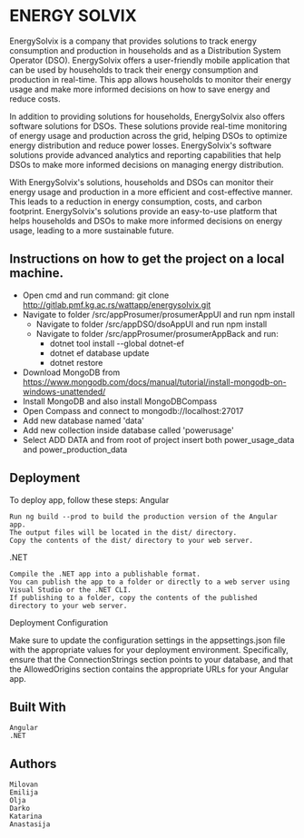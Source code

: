 # ENERGY SOLVIX

EnergySolvix is a company that provides solutions to track energy consumption and production in households and as a Distribution System Operator (DSO). EnergySolvix offers a user-friendly mobile application that can be used by households to track their energy consumption and production in real-time. This app allows households to monitor their energy usage and make more informed decisions on how to save energy and reduce costs.

In addition to providing solutions for households, EnergySolvix also offers software solutions for DSOs. These solutions provide real-time monitoring of energy usage and production across the grid, helping DSOs to optimize energy distribution and reduce power losses. EnergySolvix's software solutions provide advanced analytics and reporting capabilities that help DSOs to make more informed decisions on managing energy distribution.

With EnergySolvix's solutions, households and DSOs can monitor their energy usage and production in a more efficient and cost-effective manner. This leads to a reduction in energy consumption, costs, and carbon footprint. EnergySolvix's solutions provide an easy-to-use platform that helps households and DSOs to make more informed decisions on energy usage, leading to a more sustainable future.

## Instructions on how to get the project on a local machine.

- Open cmd and run command: git clone http://gitlab.pmf.kg.ac.rs/wattapp/energysolvix.git
- Navigate to folder /src/appProsumer/prosumerAppUI and run npm install
   - Navigate to folder /src/appDSO/dsoAppUI and run npm install
   - Navigate to folder /src/appProsumer/prosumerAppBack and run:
     - dotnet tool install --global dotnet-ef
     - dotnet ef database update
     - dotnet restore
- Download MongoDB from https://www.mongodb.com/docs/manual/tutorial/install-mongodb-on-windows-unattended/
- Install MongoDB and also install MongoDBCompass
- Open Compass and connect to mongodb://localhost:27017
- Add new database named 'data'
- Add new collection inside database called 'powerusage'
- Select ADD DATA and from root of project insert both power_usage_data and power_production_data

## Deployment

To deploy app, follow these steps:
Angular

    Run ng build --prod to build the production version of the Angular app.
    The output files will be located in the dist/ directory.
    Copy the contents of the dist/ directory to your web server.

.NET

    Compile the .NET app into a publishable format.
    You can publish the app to a folder or directly to a web server using Visual Studio or the .NET CLI.
    If publishing to a folder, copy the contents of the published directory to your web server.

Deployment Configuration

Make sure to update the configuration settings in the appsettings.json file with the appropriate values for your deployment environment. Specifically, ensure that the ConnectionStrings section points to your database, and that the AllowedOrigins section contains the appropriate URLs for your Angular app.


## Built With

    Angular
    .NET

## Authors

    Milovan
    Emilija
    Olja
    Darko
    Katarina
    Anastasija